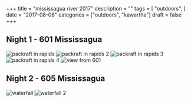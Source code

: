 +++
title = "mississagua river 2017"
description = ""
tags = [
    "outdoors",
]
date = "2017-08-08"
categories = ["outdoors",
              "kawartha"]
draft = false
+++

## Night 1 - 601 Mississagua

![packraft in rapids](/img/mississagua/IMG_0772.PNG)
![packraft in rapids 2](/img/mississagua/IMG_0773.PNG)
![packraft in rapids 3](/img/mississagua/IMG_0778.PNG)
![packraft in rapids 4](/img/mississagua/IMG_0779.PNG)
![view from 601](/img/mississagua/IMG_0777.PNG)

## Night 2 - 605 Mississagua

![waterfall](/img/mississagua/IMG_0781.PNG)
![waterfall 2 ](/img/mississagua/IMG_0782.PNG)
